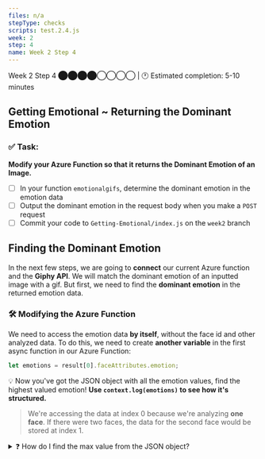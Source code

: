 ```yaml
---
files: n/a
stepType: checks
scripts: test.2.4.js
week: 2
step: 4
name: Week 2 Step 4
---
```


Week 2 Step 4 ⬤⬤⬤⬤◯◯◯◯ | 🕐 Estimated completion: 5-10 minutes

## Getting Emotional ~ Returning the Dominant Emotion

### ✅ Task:
**Modify your Azure Function so that it returns the Dominant Emotion of an Image.**
- [ ] In your function `emotionalgifs`, determine the dominant emotion in the emotion data
- [ ] Output the dominant emotion in the request body when you make a `POST` request
- [ ] Commit your code to `Getting-Emotional/index.js` on the `week2` branch

## Finding the Dominant Emotion
In the next few steps, we are going to **connect** our current Azure function and the **Giphy API**. We will match the dominant emotion of an inputted image with a gif. But first, we need to find the **dominant emotion** in the returned emotion data.

### :hammer_and_wrench: Modifying the Azure Function
We need to access the emotion data **by itself**, without the face id and other analyzed data. To do this, we need to create **another variable** in the first async function in our Azure Function:

```js
let emotions = result[0].faceAttributes.emotion;
```
:bulb: Now you've got the JSON object with all the emotion values, find the highest valued emotion! **Use `context.log(emotions)` to see how it's structured.**
> We're accessing the data at index 0 because we're analyzing **one face**. If there were two faces, the data for the second face would be stored at index 1.

<details>
<summary>❓ How do I find the max value from the JSON object?</summary>
 </br>

1️⃣ We need to create **an array** with the emotion values (ranging from 0 to 1) so that we can manipulate it and find the dominant emotion. `Object.values()` converts an object into an array, with each **value** in the object stored as a separate element:

```js
let objects = Object.values(WHAT_IS_YOUR_JSON);
// FILL IT IN
// What your array could look like: [0.01, 0.34, .....]
```

> :bulb: In JSON, the **key** values are what you use to access the **value**. `{key: value}`, or in our case, `{emotion: value}`.
Finally, we need to find the dominant emotion in the array `objects`:

2️⃣ Let's break this line down.
```js
const main_emotion = Object.keys(emotions).find(key => emotions[key] === Math.max(...objects));
```
- `Math.max(...objects)` finds the max value. Let's say it's `0.99`.
- `Object.keys(emotions).find(key => emotions[key] === Math.max(...objects));` finds the emotion, or key, that matches the max value of `0.99`. Let's say it's `happiness`.

3️⃣ Now, `main_emotion` contains the dominant emotion! All we need to do is output `main_emotion` when the function is called:

```js
context.res = {
        // status: 200, /* Defaults to 200 */
        body: main_emotion
};
```
<br>
</details>

